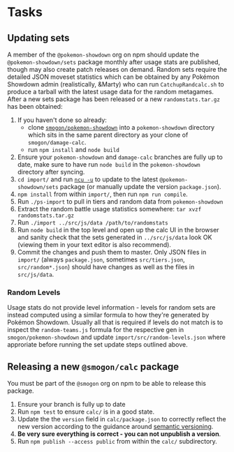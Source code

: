 # Tasks

## Updating sets

A member of the `@pokemon-showdown` org on npm should update the `@pokemon-showdown/sets` package monthly after usage stats are published, though may also create patch releases on demand. Random sets require the detailed JSON moveset statistics which can be obtained by any Pokémon Showdown admin (realistically, &Marty) who can run `CatchupRandcalc.sh` to produce a tarball with the latest usage data for the random metagames. After a new sets package has been released or a new `randomstats.tar.gz` has been obtained:

1. If you haven't done so already:
    * clone [`smogon/pokemon-showdown`](https://github.com/smogon/pokemon-showdown) into a `pokemon-showdown` directory which sits in the same parent directory as your clone of `smogon/damage-calc`.
    * run `npm install` and `node build`
2. Ensure your `pokemon-showdown` and `damage-calc` branches are fully up to date, make sure to have run `node build` in the `pokemon-showdown` directory after syncing.
3. `cd import/` and run [`ncu -u`](https://www.npmjs.com/package/npm-check-updates) to update to the latest `@pokemon-showdown/sets` package (or manually update the version `package.json`).
4. `npm install` from within `import/`, then run `npm run compile`.
5. Run `./ps-import` to pull in tiers and random data from `pokemon-showdown`
6. Extract the random battle usage statistics somewhere: `tar xvzf randomstats.tar.gz`
7. Run `./import ../src/js/data /path/to/randomstats`
8. Run `node build` in the top level and open up the calc UI in the browser and sanity check that the sets generated in `../src/js/data` look OK (viewing them in your text editor is also recommend).
9. Commit the changes and push them to master. Only JSON files in `import/` (always `package.json`, sometimes `src/tiers.json`, `src/random*.json`) should have changes as well as the files in `src/js/data`.

### Random Levels

Usage stats do not provide level information - levels for random sets are instead computed using a similar formula to how they're generated by Pokémon Showdown. Usually all that is required if levels do not match is to inspect the `random-teams.js` formula for the respective gen in `smogon/pokemon-showdown` and update `import/src/random-levels.json` where approriate before running the set update steps outlined above.

## Releasing a new `@smogon/calc` package

You must be part of the `@smogon` org on npm to be able to release this package.

1. Ensure your branch is fully up to date
2. Run `npm test` to ensure `calc/` is in a good state.
3. Update the the `version` field in `calc/package.json` to correctly reflect the new version according to the guidance around [semantic versioning](https://semver.org/).
4. **Be very sure everything is correct - you can not unpublish a version**.
5. Run `npm publish --access public` from within the `calc/` subdirectory.
